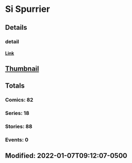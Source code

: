 # Si  Spurrier 
## Details
### detail
#### [Link](http://marvel.com/comics/creators/13572/si_spurrier?utm_campaign=apiRef&utm_source=225578a89fc76f3d20fbffda5d17a88d)
## [Thumbnail](http://i.annihil.us/u/prod/marvel/i/mg/b/40/image_not_available.jpg)
## Totals
### Comics: 82
### Series: 18
### Stories: 88
### Events: 0
## Modified: 2022-01-07T09:12:07-0500